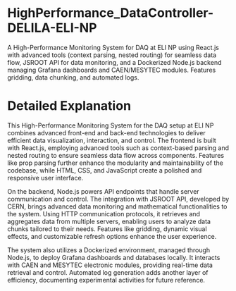 # HighPerformance_DataController-DELILA-ELI-NP
 A High-Performance Monitoring System for DAQ at ELI NP using React.js with advanced tools (context parsing, nested routing) for seamless data flow, JSROOT API for data monitoring, and a Dockerized Node.js backend managing Grafana dashboards and CAEN/MESYTEC modules. Features gridding, data chunking, and automated logs.



# Detailed Explanation
This High-Performance Monitoring System for the DAQ setup at ELI NP combines advanced front-end and back-end technologies to deliver efficient data visualization, interaction, and control. The frontend is built with React.js, employing advanced tools such as context-based parsing and nested routing to ensure seamless data flow across components. Features like prop parsing further enhance the modularity and maintainability of the codebase, while HTML, CSS, and JavaScript create a polished and responsive user interface.

On the backend, Node.js powers API endpoints that handle server communication and control. The integration with JSROOT API, developed by CERN, brings advanced data monitoring and mathematical functionalities to the system. Using HTTP communication protocols, it retrieves and aggregates data from multiple servers, enabling users to analyze data chunks tailored to their needs. Features like gridding, dynamic visual effects, and customizable refresh options enhance the user experience.

The system also utilizes a Dockerized environment, managed through Node.js, to deploy Grafana dashboards and databases locally. It interacts with CAEN and MESYTEC electronic modules, providing real-time data retrieval and control. Automated log generation adds another layer of efficiency, documenting experimental activities for future reference.

